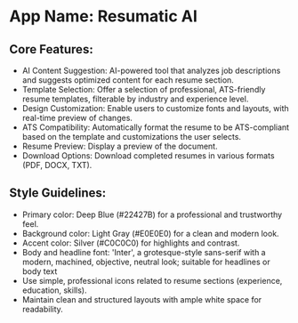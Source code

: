# **App Name**: Resumatic AI

## Core Features:

- AI Content Suggestion: AI-powered tool that analyzes job descriptions and suggests optimized content for each resume section.
- Template Selection: Offer a selection of professional, ATS-friendly resume templates, filterable by industry and experience level.
- Design Customization: Enable users to customize fonts and layouts, with real-time preview of changes.
- ATS Compatibility: Automatically format the resume to be ATS-compliant based on the template and customizations the user selects.
- Resume Preview: Display a preview of the document.
- Download Options: Download completed resumes in various formats (PDF, DOCX, TXT).

## Style Guidelines:

- Primary color: Deep Blue (#22427B) for a professional and trustworthy feel.
- Background color: Light Gray (#E0E0E0) for a clean and modern look.
- Accent color: Silver (#C0C0C0) for highlights and contrast.
- Body and headline font: 'Inter', a grotesque-style sans-serif with a modern, machined, objective, neutral look; suitable for headlines or body text
- Use simple, professional icons related to resume sections (experience, education, skills).
- Maintain clean and structured layouts with ample white space for readability.